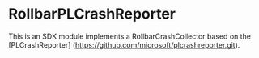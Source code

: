 # RollbarPLCrashReporter

This is an SDK module implements a RollbarCrashCollector based on the [PLCrashReporter] (https://github.com/microsoft/plcrashreporter.git).
